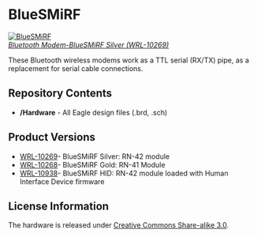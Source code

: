 BlueSMiRF
=========
[![BlueSMiRF](https://dlnmh9ip6v2uc.cloudfront.net//images/products/1/0/2/6/9/10269-01.jpg)  
*Bluetooth Modem-BlueSMiRF Silver (WRL-10269)*](https://www.sparkfun.com/products/10269)

These Bluetooth wireless modems work as a TTL serial (RX/TX) pipe, as a replacement for serial cable connections. 


Repository Contents
-------------------
* **/Hardware** - All Eagle design files (.brd, .sch)

Product Versions
----------------
* [WRL-10269](https://www.sparkfun.com/products/10269)- BlueSMiRF Silver: RN-42 module
* [WRL-10268](https://www.sparkfun.com/products/10268)- BlueSMiRF Gold: RN-41 Module
* [WRL-10938](https://www.sparkfun.com/products/10938)- BlueSMiRF HID: RN-42 module loaded with Human Interface Device firmware


License Information
-------------------
The hardware is released under [Creative Commons Share-alike 3.0](http://creativecommons.org/licenses/by-sa/3.0/).  
